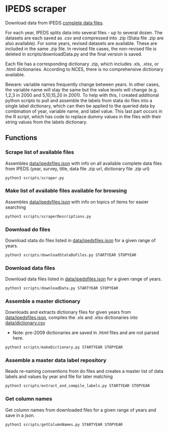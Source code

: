# IPEDS scraper

Download data from IPEDS [complete data files](http://nces.ed.gov/ipeds/datacenter/DataFiles.aspx). 

For each year, IPEDS splits data into several files - up to several dozen. The datasets are each saved as .csv and compressed into .zip (Stata file .zip are also available). For some years, revised datasets are available. These are included in the same .zip file. In revised file cases, the non-revised file is deleted in scripts/downloadData.py and the final version is saved.

Each file has a corresponding dictionary .zip, which includes .xls, .xlsx, or .html dictionaries. According to NCES, there is no comprehensive dictionary available.

Beware: variable names frequently change between years. In other cases, the variable name will stay the same but the value levels will change (e.g. 1,2,3 in 2000 and 5,10,15,20 in 2001). To help with this, I created additional python scripts to pull and assemble the labels from stata do files into a single label dictionary, which can then be applied to the queried data by combination of year, variable name, and label value. This last part occurs in the R script, which has code to replace dummy values in the files with their string values from the labels dictionary. 

## Functions
### Scrape list of available files
Assembles [data/ipedsfiles.json](data/ipedsfiles.json) with info on all available complete data files from IPEDS (year, survey, title, data file .zip url, dictionary file .zip url)
```python
python3 scripts/scraper.py
```

### Make list of available files available for browsing
Assembles [data/ipedsfiles.json](data/ipedsfiles.json) with info on topics of items for easier searching 
```python
python3 scripts/scraperDescriptions.py
```
### Download do files
Download stata do files listed in [data/ipedsfiles.json](data/ipedsfiles.json) for a given range of years.
```python
python3 scripts/downloadStataDoFiles.py STARTYEAR STOPYEAR
```

### Download data files
Download data files listed in [data/ipedsfiles.json](data/ipedsfiles.json) for a given range of years.
```python
python3 scripts/downloadData.py STARTYEAR STOPYEAR
```
### Assemble a master dictionary
Downloads and extracts dictionary files for given years from [data/ipedsfiles.json](data/ipedsfiles.json), compiles the .xls and .xlsx dictionaries into [data/dictionary.csv](data/dictionary.csv)
* Note: pre-2009 dictionaries are saved in .html files and are not parsed here.
```python
python3 scripts/makeDictionary.py STARTYEAR STOPYEAR
```
### Assemble a master data label repository
Reads re-naming conventions from do files and creates a master list of data labels and values by year and file for later matching 
```python
python3 scripts/extract_and_compile_labels.py STARTYEAR STOPYEAR
```



### Get column names
Get column names from downloaded files for a given range of years and save in a json.
```python
python3 scripts/getColumnNames.py STARTYEAR STOPYEAR
```
